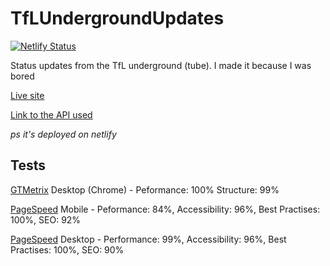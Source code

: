 # TfLUndergroundUpdates
[![Netlify Status](https://api.netlify.com/api/v1/badges/9d1be666-7266-434d-8eac-a012ce7864df/deploy-status)](https://app.netlify.com/sites/tflunderground/deploys)

Status updates from the TfL underground (tube).
I made it because I was bored

[Live site](https://tflunderground.deveroonie.xyz)

[Link to the API used](https://github.com/cxllm/tfl-status-api)

*ps it's deployed on netlify*

## Tests
[GTMetrix](https://gtmetrix.com) Desktop (Chrome) - Peformance: 100% Structure: 99%

[PageSpeed](https://pagespeed.web.dev) Mobile - Peformance: 84%, Accessibility: 96%, Best Practises: 100%, SEO: 92%

[PageSpeed](https://pagespeed.web.dev) Desktop - Performance: 99%, Accessibility: 96%, Best Practises: 100%, SEO: 90%
